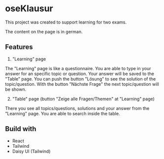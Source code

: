 # oseKlausur

This project was created to support learning for two exams.

The content on the page is in german.

## Features

1. "Learning" page

The "Learning" page is like a questionnaire. You are able to type in your answer for an specific topic or question. Your answer will be saved to the "Table" page. You can push the button "Lösung" to see the solution of the topic/question. With the button "Nächste Frage" the next topic/question will be shown.

2. "Table" page (button "Zeige alle Fragen/Themen" at "Learning" page)

There you see all topics/questions, solutions and your answer from the "Learning" page. You are able to search inside the table.

## Build with

- React
- Tailwind
- Daisy UI (Tailwind)